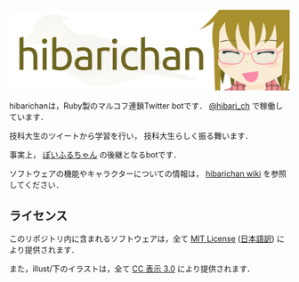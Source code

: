 ![ひばりちゃん](illust/header.png)

hibarichanは，Ruby製のマルコフ連鎖Twitter botです．
[@hibari_ch](http://twitter.com/hibari_ch)
で稼働しています．

技科大生のツイートから学習を行い，
技科大生らしく振る舞います．

事実上，
[ぽいふるちゃん](http://github.com/yantene/poifullchan)
の後継となるbotです．

ソフトウェアの機能やキャラクターについての情報は，
[hibarichan wiki](https://github.com/yantene/hibarichan/wiki)
を参照してください．

## ライセンス

このリポジトリ内に含まれるソフトウェアは，全て
[MIT License](LICENSE)
([日本語訳](http://sourceforge.jp/projects/opensource/wiki/licenses%2FMIT_license))
により提供されます．

また，illust/下のイラストは，全て
[CC 表示 3.0](http://creativecommons.org/licenses/by/3.0/)
により提供されます．
